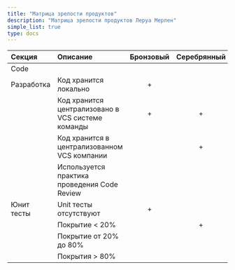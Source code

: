 ```yaml
---
title: "Матрица зрелости продуктов"
description: "Матрица зрелости продуктов Леруа Мерлен"
simple_list: true
type: docs
---
```


|Секция         |Описание                                  |Бронзовый    |Серебрянный    |Золотой    |Платиновый          |Комментарии            | 
|:--------------|:-----------------------------------------|:-----------:|:-------------:|:---------:|:------------------:|:----------------------|
|Code                                                                                                                                             | 
|Разработка     |Код хранится локально                     |+            |               |           |                    |                       |
|     |Код хранится централизовано в VCS системе команды   |+            |+              |           |                    |                       |
|     |Код хранится в централизованном VCS компании        |             |+              |+          |                    |                       |
|     |Используется практика проведения Code Review        |             |               |+          |+                   |                       |
| Юнит тесты    |Unit тесты отсутствуют                    |+            |               |           |                   |                       |
|               |Покрытие < 20%                            |             |+              |           |                   |                       |
|               |Покрытие от 20% до 80%                    |             |               |+          |                   |                       |
|               |Покрытия > 80%                            |             |               |           |+                  |                       |
